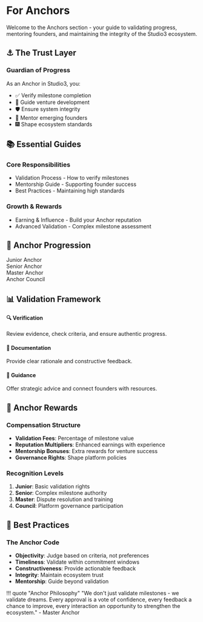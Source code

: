 # For Anchors

Welcome to the Anchors section - your guide to validating progress, mentoring founders, and maintaining the integrity of the Studio3 ecosystem.

## ⚓ The Trust Layer

<div class="arena-card" markdown="1">
<h3>Guardian of Progress</h3>

As an Anchor in Studio3, you:
- ✅ Verify milestone completion
- 🧭 Guide venture development
- 🛡️ Ensure system integrity
- 👥 Mentor emerging founders
- 🎆 Shape ecosystem standards

</div>

## 📚 Essential Guides

### Core Responsibilities
- Validation Process - How to verify milestones
- Mentorship Guide - Supporting founder success
- Best Practices - Maintaining high standards

### Growth & Rewards
- Earning & Influence - Build your Anchor reputation
- Advanced Validation - Complex milestone assessment

## 🎯 Anchor Progression

<div class="phase-timeline">
<div class="phase-indicator phase-spark">Junior Anchor</div>
<div class="phase-indicator phase-ignition">Senior Anchor</div>
<div class="phase-indicator phase-flare">Master Anchor</div>
<div class="phase-indicator phase-ascension">Anchor Council</div>
</div>

## 📊 Validation Framework

<div class="grid">
<div class="arena-card" markdown="1">
<h4>🔍 Verification</h4>
Review evidence, check criteria, and ensure authentic progress.
</div>

<div class="arena-card" markdown="1">
<h4>📝 Documentation</h4>
Provide clear rationale and constructive feedback.
</div>

<div class="arena-card" markdown="1">
<h4>🤝 Guidance</h4>
Offer strategic advice and connect founders with resources.
</div>
</div>

## 🌟 Anchor Rewards

### Compensation Structure
- **Validation Fees**: Percentage of milestone value
- **Reputation Multipliers**: Enhanced earnings with experience
- **Mentorship Bonuses**: Extra rewards for venture success
- **Governance Rights**: Shape platform policies

### Recognition Levels
1. **Junior**: Basic validation rights
2. **Senior**: Complex milestone authority
3. **Master**: Dispute resolution and training
4. **Council**: Platform governance participation

## 🎯 Best Practices

<div class="arena-card" markdown="1">
<h3>The Anchor Code</h3>

- **Objectivity**: Judge based on criteria, not preferences
- **Timeliness**: Validate within commitment windows
- **Constructiveness**: Provide actionable feedback
- **Integrity**: Maintain ecosystem trust
- **Mentorship**: Guide beyond validation

</div>

!!! quote "Anchor Philosophy"
    "We don't just validate milestones - we validate dreams. Every approval is a vote of confidence, every feedback a chance to improve, every interaction an opportunity to strengthen the ecosystem." - Master Anchor